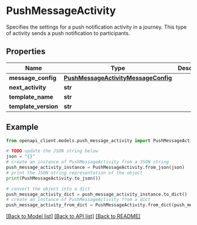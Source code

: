 # PushMessageActivity

Specifies the settings for a push notification activity in a journey. This type of activity sends a push notification to participants.

## Properties

Name | Type | Description | Notes
------------ | ------------- | ------------- | -------------
**message_config** | [**PushMessageActivityMessageConfig**](PushMessageActivityMessageConfig.md) |  | [optional] 
**next_activity** | **str** |  | [optional] 
**template_name** | **str** |  | [optional] 
**template_version** | **str** |  | [optional] 

## Example

```python
from openapi_client.models.push_message_activity import PushMessageActivity

# TODO update the JSON string below
json = "{}"
# create an instance of PushMessageActivity from a JSON string
push_message_activity_instance = PushMessageActivity.from_json(json)
# print the JSON string representation of the object
print(PushMessageActivity.to_json())

# convert the object into a dict
push_message_activity_dict = push_message_activity_instance.to_dict()
# create an instance of PushMessageActivity from a dict
push_message_activity_from_dict = PushMessageActivity.from_dict(push_message_activity_dict)
```
[[Back to Model list]](../README.md#documentation-for-models) [[Back to API list]](../README.md#documentation-for-api-endpoints) [[Back to README]](../README.md)


